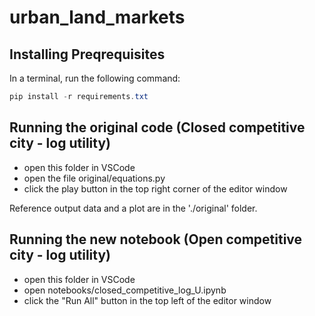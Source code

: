 # urban_land_markets

## Installing Preqrequisites

In a terminal, run the following command:

```powershell
pip install -r requirements.txt
```

## Running the original code (Closed competitive city - log utility)

 - open this folder in VSCode
 - open the file original/equations.py
 - click the play button in the top right corner of the editor window

 Reference output data and a plot are in the './original' folder.

 ## Running the new notebook (Open competitive city - log utility)

 - open this folder in VSCode
 - open notebooks/closed_competitive_log_U.ipynb
 - click the "Run All" button in the top left of the editor window

